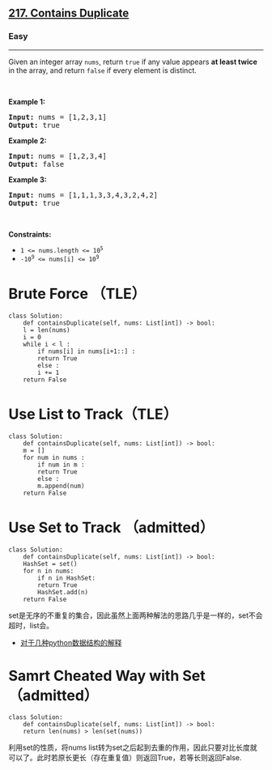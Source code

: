 <h2><a href="https://leetcode.com/problems/contains-duplicate/">217. Contains Duplicate</a></h2><h3>Easy</h3><hr><div><p>Given an integer array <code>nums</code>, return <code>true</code> if any value appears <strong>at least twice</strong> in the array, and return <code>false</code> if every element is distinct.</p>

<p>&nbsp;</p>
<p><strong>Example 1:</strong></p>
<pre><strong>Input:</strong> nums = [1,2,3,1]
<strong>Output:</strong> true
</pre><p><strong>Example 2:</strong></p>
<pre><strong>Input:</strong> nums = [1,2,3,4]
<strong>Output:</strong> false
</pre><p><strong>Example 3:</strong></p>
<pre><strong>Input:</strong> nums = [1,1,1,3,3,4,3,2,4,2]
<strong>Output:</strong> true
</pre>
<p>&nbsp;</p>
<p><strong>Constraints:</strong></p>

<ul>
	<li><code>1 &lt;= nums.length &lt;= 10<sup>5</sup></code></li>
	<li><code>-10<sup>9</sup> &lt;= nums[i] &lt;= 10<sup>9</sup></code></li>
</ul>
</div>

# Brute Force （TLE）
	class Solution:
	    def containsDuplicate(self, nums: List[int]) -> bool:
		l = len(nums)
		i = 0
		while i < l :
		    if nums[i] in nums[i+1::] :
			return True
		    else :
			i += 1
		return False
		
# Use List to Track（TLE）
	class Solution:
	    def containsDuplicate(self, nums: List[int]) -> bool:
		m = []
		for num in nums :
		    if num in m :
			return True
		    else :
			m.append(num)
		return False
		
# Use Set to Track （admitted）
	class Solution:
	    def containsDuplicate(self, nums: List[int]) -> bool:
		HashSet = set()
		for n in nums:
		    if n in HashSet:
			return True
		    HashSet.add(n)
		return False
set是无序的不重复的集合，因此虽然上面两种解法的思路几乎是一样的，set不会超时，list会。

* [对于几种python数据结构的解释](https://medium.com/kung-%E7%9A%84%E6%97%A5%E5%B8%B8/python-%E5%AD%B8%E7%BF%92%E7%AD%86%E8%A8%98-006-%E5%BA%8F%E5%B0%8D-tuple-%E9%9B%86%E5%90%88-set-%E8%88%87%E5%AD%97%E5%85%B8-dict-33186c42049c)

# Samrt Cheated Way with Set（admitted）
	class Solution:
	    def containsDuplicate(self, nums: List[int]) -> bool:
		return len(nums) > len(set(nums))
利用set的性质，将nums list转为set之后起到去重的作用，因此只要对比长度就可以了。此时若原长更长（存在重复值）则返回True，若等长则返回False.

